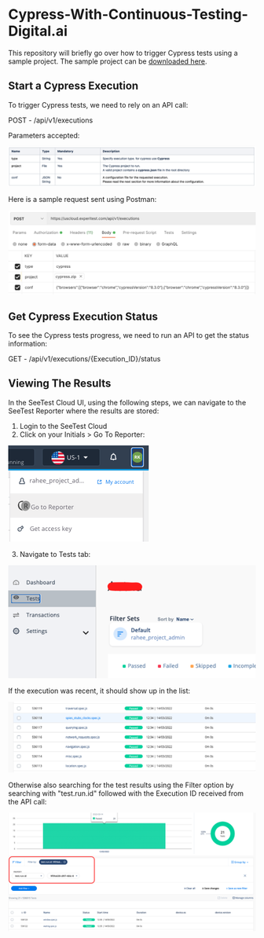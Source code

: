 # Cypress-With-Continuous-Testing-Digital.ai

This repository will briefly go over how to trigger Cypress tests using a sample project.
The sample project can be [downloaded here](https://cypressprojectsample.s3.us-east-2.amazonaws.com/cypress.zip).

## Start a Cypress Execution

To trigger Cypress tests, we need to rely on an API call:

POST - /api/v1/executions

Parameters accepted:

![parameters](images/parameters.png)

Here is a sample request sent using Postman:

![post_request](images/post_request_postman.png)

## Get Cypress Execution Status

To see the Cypress tests progress, we need to run an API to get the status information:

GET - /api/v1/executions/{Execution_ID}/status

## Viewing The Results

In the SeeTest Cloud UI, using the following steps, we can navigate to the SeeTest Reporter where the results are stored:

1. Login to the SeeTest Cloud
2. Click on your Initials > Go To Reporter:

![go_to_reporter](images/go_to_reporter.png)

3. Navigate to Tests tab:

![tests_tab](images/tests_tab.png)

If the execution was recent, it should show up in the list:

![results_list](images/results_list.png)

Otherwise also searching for the test results using the Filter option by searching with "test.run.id" followed with the Execution ID received from the API call:

![filter](images/filter.png)
